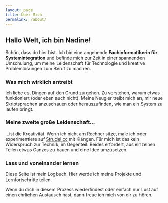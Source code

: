 ```yaml
---
layout: page
title: Über Mich
permalink: /about/
---
```


## Hallo Welt, ich bin Nadine!

Schön, dass du hier bist. Ich bin eine angehende **Fachinformatikerin für Systemintegration** und befinde mich zur Zeit in einer spannenden Umschulung, um meine Leidenschaft für Technologie und kreative Problemlösungen zum Beruf zu machen.

### Was mich wirklich antreibt

Ich liebe es, Dingen auf den Grund zu gehen. Zu verstehen, warum etwas funktioniert (oder eben auch nicht).
Meine Neugier treibt mich an, mir neue Skriptsprachen anzuschauen oder herauszufinden, wie man ein System zu laufen bringt.

### Meine zweite große Leidenschaft...
...ist die Kreativität.
Wenn ich nicht am Rechner sitze, male ich oder experimentiere auf [Strudel.cc](https://strudel.cc) mit Klängen. Für mich ist das kein Widerspruch zur Technik, im Gegenteil: Beides erfordert, aus einzelnen Teilen etwas Ganzes zu bauen und eine Idee umzusetzen.

### Lass und voneinander lernen

Diese Seite ist mein Logbuch. Hier werde ich meine Projekte und Lernfortschritte teilen.

Wenn du dich in diesem Prozess wiederfindest oder einfach nur Lust auf einen ehrlichen Austausch hast, dann freue ich mich von dir zu hören.

